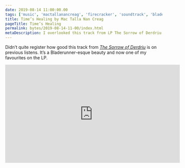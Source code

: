 ```yaml
---
date: 2019-08-14 11:00:00.00
tags: ['music', 'mactallanancreag', 'firecracker', 'soundtrack', 'bladerunner', 'scottish']
title: Time’s Healing by Mac Talla Nan Creag
pageTitle: Time’s Healing
permalink: bytes/2019-08-14-11-00/index.html
metaDescription: I overlooked this track from LP The Sorrow of Derdriu on previous listens, but won’t again.
---
```


Didn’t quite register how good this track from [_The Sorrow of Derdriu_](/bytes/mac-talla-nan-creag-the-sorrow-of-derdiu) is on previous listens. It’s a Bladerunner-esque beauty and now one of my favourites on the LP. 

<div class="aspect-ratio-wide">
  <!-- retain width and height attributes as a baseline before progressively enhancing -->
  <iframe loading="lazy" width="560" height="315" src="https://www.youtube-nocookie.com/embed/frGA7BwM7mo" frameborder="0" allow="accelerometer; autoplay; encrypted-media; gyroscope; picture-in-picture" allowfullscreen></iframe>
</div>
